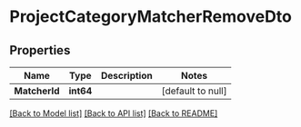 # ProjectCategoryMatcherRemoveDto

## Properties
Name | Type | Description | Notes
------------ | ------------- | ------------- | -------------
**MatcherId** | **int64** |  | [default to null]

[[Back to Model list]](../README.md#documentation-for-models) [[Back to API list]](../README.md#documentation-for-api-endpoints) [[Back to README]](../README.md)

